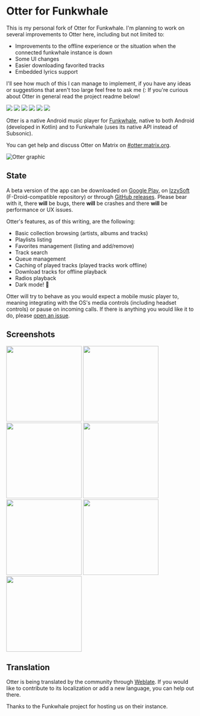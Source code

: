 # Otter for Funkwhale
This is my personal fork of Otter for Funkwhale. I'm planning to work on several improvements to Otter here, including but not limited to:
* Improvements to the offline experience or the situation when the connected funkwhale instance is down
* Some UI changes
* Easier downloading favorited tracks
* Embedded lyrics support

I'll see how much of this I can manage to implement, if you have any ideas or suggestions that aren't too large feel free to ask me (: If you're curious about Otter in general read the project readme below!

![](https://img.shields.io/github/license/apognu/otter?style=flat-square)
[![](https://img.shields.io/github/workflow/status/apognu/otter/Continuous%20develop%20build?label=develop&style=flat-square)](https://github.com/apognu/otter/actions?query=workflow%3A%22Continuous+develop+build%22)
[![](https://img.shields.io/badge/Play%20Store-otter-informational?style=flat-square)](https://play.google.com/store/apps/details?id=com.github.apognu.otter)
[![](https://img.shields.io/badge/IzzySoft-otter-informational?style=flat-square)](https://apt.izzysoft.de/fdroid/index/apk/com.github.apognu.otter)
[![](https://img.shields.io/badge/APK-otter-informational?style=flat-square)](https://github.com/apognu/otter/releases) [![](https://translate.funkwhale.audio/widgets/otter/-/android/svg-badge.svg)](https://translate.funkwhale.audio/projects/otter/android/)

Otter is a native Android music player for [Funkwhale](https://funkwhale.audio), native to both Android (developed in Kotlin) and to Funkwhale (uses its native API instead of Subsonic).

You can get help and discuss Otter on Matrix on [#otter:matrix.org](https://matrix.to/#/#otter:matrix.org).

![Otter graphic](https://github.com/apognu/otter/raw/develop/app/src/main/play/listings/en-US/graphics/feature-graphic/1.png)

## State

A beta version of the app can be downloaded on [Google Play](https://play.google.com/store/apps/details?id=com.github.apognu.otter), on [IzzySoft](https://apt.izzysoft.de/fdroid/index/apk/com.github.apognu.otter) (F-Droid-compatible repository) or through [GitHub releases](https://github.com/apognu/otter/releases). Please bear with it, there **will** be bugs, there **will** be crashes and there **will** be performance or UX issues.

Otter's features, as of this writing, are the following:

 * Basic collection browsing (artists, albums and tracks)
 * Playlists listing
 * Favorites management (listing and add/remove)
 * Track search
 * Queue management
 * Caching of played tracks (played tracks work offline)
 * Download tracks for offline playback
 * Radios playback
 * Dark mode! 🎉

Otter will try to behave as you would expect a mobile music player to, meaning integrating with the OS's media controls (including headset controls) or pause on incoming calls. If there is anything you would like it to do, please [open an issue](https://github.com/apognu/otter/issues/new).

## Screenshots

<img src="https://github.com/apognu/otter/raw/develop/app/src/main/play/listings/en-US/graphics/phone-screenshots/1.png" width="200" /> <img src="https://github.com/apognu/otter/raw/develop/app/src/main/play/listings/en-US/graphics/phone-screenshots/2.png" width="200" /> <img src="https://github.com/apognu/otter/raw/develop/app/src/main/play/listings/en-US/graphics/phone-screenshots/3.png" width="200" /> <img src="https://github.com/apognu/otter/raw/develop/app/src/main/play/listings/en-US/graphics/phone-screenshots/4.png" width="200" /> <img src="https://github.com/apognu/otter/raw/develop/app/src/main/play/listings/en-US/graphics/phone-screenshots/5.png" width="200" /> <img src="https://github.com/apognu/otter/raw/develop/app/src/main/play/listings/en-US/graphics/phone-screenshots/6.png" width="200" /> <img src="https://github.com/apognu/otter/raw/develop/app/src/main/play/listings/en-US/graphics/phone-screenshots/7.png" width="200" />

## Translation

Otter is being translated by the community through [Weblate](https://translate.funkwhale.audio/projects/otter/android/). If you would like to contribute to its localization or add a new language, you can help out there.

Thanks to the Funkwhale project for hosting us on their instance.
